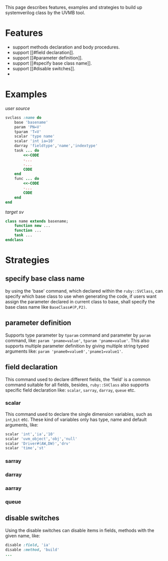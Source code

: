 This page describes features, examples and strategies to build up systemverilog class by the UVMB tool.

# Features
- support methods declaration and body procedures.
- support [[#field declaration]].
- support [[#parameter definition]].
- support [[#specify base class name]].
- support [[#disable switches]].
- 


# Examples

*user source*
```ruby
svclass :name do
	base 'basename'
	param 'PN=V'
	tparam 'T=V'
	scalar 'type name'
	scalar 'int ia=10'
	darray 'fieldtype','name','indextype'
	task ... do
		<<-CODE
		-...
		-...
		CODE
	end
	func ... do
		<<-CODE
		-...
		CODE
	end
end
```
*target sv*
```systemverilog
class name extends basename;
	function new ...
	function ...
	task ...
endclass
```



# Strategies
## specify base class name
by using the 'base' command, which declared within the `ruby::SVClass`, can specify which base class to use when generating the code, if users want assign the parameter declared in current class to base, shall specify the base class name like `BaseClass#(P,P2)`.

## parameter definition
Supports type parameter by `tparam` command and parameter by `param` command, like: `param 'pname=value'`, `tparam 'pname=value'`.
This also supports multiple parameter definition by giving multiple string typed arguments like: `param 'pname0=value0','pname1=value1'`.

## field declaration
This command used to declare different fields, the 'field' is a common command suitable for all fields, besides, `ruby::SVClass` also supports specific field declaration like: `scalar`, `sarray`, `darray`, `queue` etc.

### scalar
This command used to declare the single dimension variables, such as `int`,`bit` etc. These kind of variables only has type, name and default arguments, like:
```ruby
scalar 'int','ia','10'
scalar 'uvm_object','obj','null'
scalar 'Driver#(AW,DW)','drv'
scalar 'time','st'
```
### sarray
### darray
### aarray
### queue

## disable switches
Using the disable switches can disable items in fields, methods with the given name, like:
```ruby
disable :field, 'ia'
disable :method, 'build'
...
```